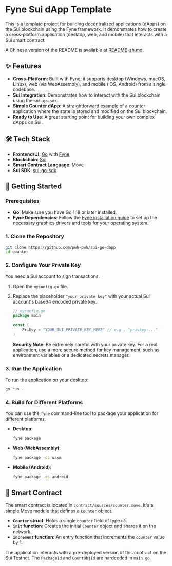 # Fyne Sui dApp Template

This is a template project for building decentralized applications (dApps) on the Sui blockchain using the Fyne framework. It demonstrates how to create a cross-platform application (desktop, web, and mobile) that interacts with a Sui smart contract.

A Chinese version of the README is available at [README-zh.md](./README-zh.md).

## ✨ Features

- **Cross-Platform**: Built with Fyne, it supports desktop (Windows, macOS, Linux), web (via WebAssembly), and mobile (iOS, Android) from a single codebase.
- **Sui Integration**: Demonstrates how to interact with the Sui blockchain using the `sui-go-sdk`.
- **Simple Counter dApp**: A straightforward example of a counter application where the state is stored and modified on the Sui blockchain.
- **Ready to Use**: A great starting point for building your own complex dApps on Sui.

## 🛠️ Tech Stack

- **Frontend/UI**: [Go](https://golang.org/) with [Fyne](https://fyne.io/)
- **Blockchain**: [Sui](https://sui.io/)
- **Smart Contract Language**: [Move](https://move-language.github.io/move/)
- **Sui SDK**: [sui-go-sdk](https://github.com/block-vision/sui-go-sdk)

## 🚀 Getting Started

### Prerequisites

- **Go**: Make sure you have Go 1.18 or later installed.
- **Fyne Dependencies**: Follow the [Fyne installation guide](https://developer.fyne.io/started/) to set up the necessary graphics drivers and tools for your operating system.

### 1. Clone the Repository

```bash
git clone https://github.com/pwh-pwh/sui-go-dapp
cd counter
```

### 2. Configure Your Private Key

You need a Sui account to sign transactions.

1.  Open the `myconfig.go` file.
2.  Replace the placeholder `"your private key"` with your actual Sui account's base64 encoded private key.

    ```go
    // myconfig.go
    package main

    const (
    	PriKey = "YOUR_SUI_PRIVATE_KEY_HERE" // e.g., "privkey:..."
    )
    ```

    **Security Note**: Be extremely careful with your private key. For a real application, use a more secure method for key management, such as environment variables or a dedicated secrets manager.

### 3. Run the Application

To run the application on your desktop:

```bash
go run .
```

### 4. Build for Different Platforms

You can use the `fyne` command-line tool to package your application for different platforms.

- **Desktop**:
  ```bash
  fyne package
  ```
- **Web (WebAssembly)**:
  ```bash
  fyne package -os wasm
  ```
- **Mobile (Android)**:
  ```bash
  fyne package -os android
  ```

## 📄 Smart Contract

The smart contract is located in `contract/sources/counter.move`. It's a simple Move module that defines a `Counter` object.

- **`Counter` struct**: Holds a single `counter` field of type `u8`.
- **`init` function**: Creates the initial `Counter` object and shares it on the network.
- **`increment` function**: An entry function that increments the `counter` value by 1.

The application interacts with a pre-deployed version of this contract on the Sui Testnet. The `PackageId` and `CountObjId` are hardcoded in `main.go`.